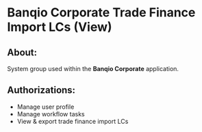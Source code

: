 # Banqio Corporate Trade Finance Import LCs (View)

## About:

System group used within the **Banqio Corporate** application.

## Authorizations:

- Manage user profile
- Manage workflow tasks
- View & export trade finance import LCs